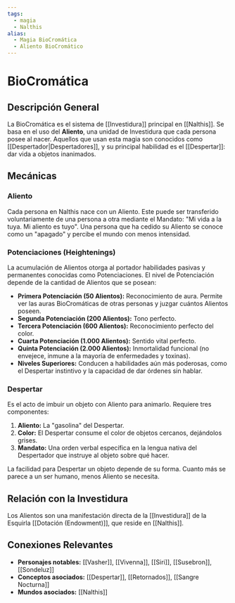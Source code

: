 ```yaml
---
tags:
  - magia
  - Nalthis
alias:
  - Magia BioCromática
  - Aliento BioCromático
---
```


# BioCromática

## Descripción General
La BioCromática es el sistema de [[Investidura]] principal en [[Nalthis]]. Se basa en el uso del **Aliento**, una unidad de Investidura que cada persona posee al nacer. Aquellos que usan esta magia son conocidos como [[Despertador|Despertadores]], y su principal habilidad es el [[Despertar]]: dar vida a objetos inanimados.

## Mecánicas

### Aliento
Cada persona en Nalthis nace con un Aliento. Este puede ser transferido voluntariamente de una persona a otra mediante el Mandato: "Mi vida a la tuya. Mi aliento es tuyo". Una persona que ha cedido su Aliento se conoce como un "apagado" y percibe el mundo con menos intensidad.

### Potenciaciones (Heightenings)
La acumulación de Alientos otorga al portador habilidades pasivas y permanentes conocidas como Potenciaciones. El nivel de Potenciación depende de la cantidad de Alientos que se posean:

- **Primera Potenciación (50 Alientos):** Reconocimiento de aura. Permite ver las auras BioCromáticas de otras personas y juzgar cuántos Alientos poseen.
- **Segunda Potenciación (200 Alientos):** Tono perfecto.
- **Tercera Potenciación (600 Alientos):** Reconocimiento perfecto del color.
- **Cuarta Potenciación (1.000 Alientos):** Sentido vital perfecto.
- **Quinta Potenciación (2.000 Alientos):** Inmortalidad funcional (no envejece, inmune a la mayoría de enfermedades y toxinas).
- **Niveles Superiores:** Conducen a habilidades aún más poderosas, como el Despertar instintivo y la capacidad de dar órdenes sin hablar.

### Despertar
Es el acto de imbuir un objeto con Aliento para animarlo. Requiere tres componentes:
1.  **Aliento:** La "gasolina" del Despertar.
2.  **Color:** El Despertar consume el color de objetos cercanos, dejándolos grises.
3.  **Mandato:** Una orden verbal específica en la lengua nativa del Despertador que instruye al objeto sobre qué hacer.

La facilidad para Despertar un objeto depende de su forma. Cuanto más se parece a un ser humano, menos Aliento se necesita.

## Relación con la Investidura
Los Alientos son una manifestación directa de la [[Investidura]] de la Esquirla [[Dotación (Endowment)]], que reside en [[Nalthis]].

## Conexiones Relevantes
* **Personajes notables:** [[Vasher]], [[Vivenna]], [[Siri]], [[Susebron]], [[Sondeluz]]
* **Conceptos asociados:** [[Despertar]], [[Retornados]], [[Sangre Nocturna]]
* **Mundos asociados:** [[Nalthis]]
